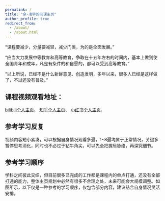 ```yaml
---
permalink: /
title: "余-凌宇的网课主页"
author_profile: true
redirect_from: 
  - /about/
  - /about.html
---
```


“课程要减少，分量要减轻，减少门类，为的是全面发展。”

“应当大力发展中等教育和高等教育，争取在十五年左右的时间内，基本上做到使全国青年和成年，凡是有条件的和自愿的，都可以受到高等教育。”

“以上所说，已经不是什么新鲜意见、创造发明，多年以来，很多人已经是这样做了，不过还没有普及。”

课程视频观看地址：
-----
[bilibili个人主页](https://space.bilibili.com/443207424?spm_id_from=333.1007.0.0)、
[知乎个人主页](https://www.zhihu.com/people/19-77-68-41)、
[小红书个人主页](https://www.xiaohongshu.com/user/profile/5f4ba1b8000000000100187f)、

参考学习反复
------
视频内容短小紧凑，可以根据自身情况观看多遍，1~8遍均属于正常情况，关键多暂停思考消化，同时也不必过于钻牛角尖，可以先全把握局脉络，再深究细节。

参考学习顺序
------
学科之间彼此交织，但目前很多已完成的工作都是课程内的单点打通，还没有全部打通的能力，整体主页规划中必然有很多不合理之处，未来可能会大规模调整。如图所示，以下仅是一种参考的学习顺序，仅包含部分内容，建议结合自身情况灵活安排。
